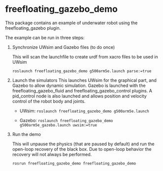 freefloating_gazebo_demo
========================

This package contains an example of underwater robot using the freefloating_gazebo plugin.

The example can be run in three steps:

1. Synchronize UWsim and Gazebo files (to do once)

    This will scan the launchfile to create urdf from xacro files to be used in UWsim

    `roslaunch freefloating_gazebo_demo g500arm5e.launch parse:=true`

2. Launch the simulators
    This launches UWsim for the graphical part, and Gazebo to allow dynamic simulation. Gazebo is launched with the freefloating_gazebo_fluid and freefloating_gazebo_control plugins.
    A pid_control node is also launched and allows position and velocity control of the robot body and joints.

    - UWsim: `roslaunch freefloating_gazebo_demo g500arm5e.launch`
    
    - Gazebo: `roslaunch freefloating_gazebo_demo g500arm5e_gazebo.launch uwsim:=true`
    
3. Run the demo

    This will unpause the physics (that are paused by default) and run the open-loop recovery of the black box.
    Due to open-loop behavior the recovery will not always be performed.

    `rosrun freefloating_gazebo_demo freefloating_gazebo_demo`